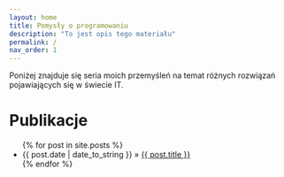 ```yaml
---
layout: home
title: Pomysły o programowaniu
description: "To jest opis tego materiału"
permalink: /
nav_order: 1
---
```


<div id="home">
  <p>Poniżej znajduje się seria moich przemyśleń na temat różnych rozwiązań pojawiających się w świecie IT.</p>

  <h1>Publikacje</h1>
  <ul class="posts">
    {% for post in site.posts %}
      <li><span>{{ post.date | date_to_string }}</span> &raquo; <a href="{{ post.url }}">{{ post.title }}</a></li>
    {% endfor %}
  </ul>

</div>
